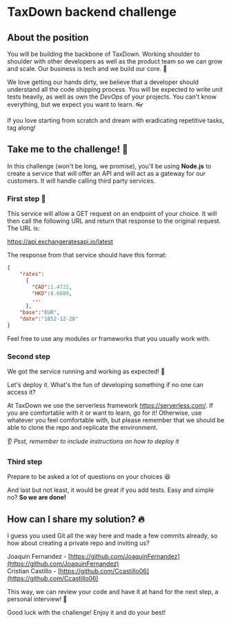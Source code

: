 # TaxDown backend challenge

## About the position

You will be building the backbone of TaxDown. Working shoulder to shoulder with other developers as well as the product team so we can grow and scale. Our business is tech and we build our core. 🔋

We love getting our hands dirty, we believe that a developer should understand all the code shipping process. You will be expected to write unit tests heavily, as well as own the *DevOps* of your projects. You can't know everything, but we expect you want to learn. 👓

If you love starting from scratch and dream with eradicating repetitive tasks, tag along!

## Take me to the challenge! 🤟

In this challenge (won't be long, we promise), you'll be using **Node.js** to create a service that will offer an API and will act as a gateway for our customers. It will handle calling third party services.

### First step 🌟

This service will allow a GET request on an endpoint of your choice. It will then call the following URL and return that response to the original request. The URL is:

<https://api.exchangeratesapi.io/latest>

The response from that service should have this format:

```json
{
    "rates":
      {
        "CAD":1.4722,
        "HKD":8.6889,
        ...
      },
    "base":"EUR",
    "date":"1852-12-28"
}
```

Feel free to use any modules or frameworks that you usually work with.

### Second step

We got the service running and working as expected! 🚀

Let's deploy it. What's the fun of developing something if no one can access it?

At TaxDown we use the serverless framework <https://serverless.com/>. If you are comfortable with it or want to learn, go for it! Otherwise, use whatever you feel comfortable with, but please remember that we should be able to clone the repo and replicate the environment.

👂 *Psst, remember to include instructions on how to deploy it*

### Third step

Prepare to be asked a lot of questions on your choices 😆

And last but not least, it would be great if you add tests. Easy and simple no? **So we are done!**

## How can I share my solution? 🔥

I guess you used Git all the way here and made a few commits already, so how about creating a private repo and inviting us?

Joaquin Fernandez - [https://github.com/JoaquinFernandez](https://github.com/JoaquinFernandez)  
Cristian Castillo - [https://github.com/Ccastillo06](https://github.com/Ccastillo06)

This way, we can review your code and have it at hand for the next step, a personal interview! 👻

Good luck with the challenge! Enjoy it and do your best!
